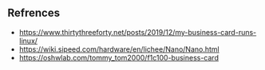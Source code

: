 ## Refrences
- https://www.thirtythreeforty.net/posts/2019/12/my-business-card-runs-linux/
- https://wiki.sipeed.com/hardware/en/lichee/Nano/Nano.html
- https://oshwlab.com/tommy_tom2000/f1c100-business-card